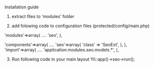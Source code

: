 Installation guide

1. extract files to 'modules' folder

2. add folowing code to configuration files (protected/config/main.php)

'modules'=>array(
    ....
    'seo',
),

'components'=>array(
    ....
    'seo'=>array(
        'class' => 'SeoExt',
    ),
),
'import'=>array(
    ....
    'application.modules.seo.models.*',
),

3. Run following code in your main layout
    Yii::app()->seo->run();